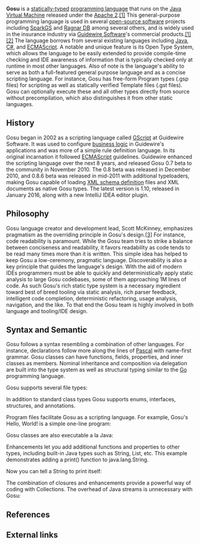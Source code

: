 **Gosu** is a [statically-typed][0] [programming language][1] that runs on the [Java Virtual Machine][2] released under the [Apache 2][3].[\[1\]][4] This general-purpose programming language is used in several [open-source software][5] projects including [SparkGS][6] and [Ragnar DB][7] among several others, and is widely used in the insurance industry via [Guidewire Software][8]'s commercial products.[\[1\]][4][\[2\]][9] The language borrows from several existing languages including [Java][10], [C\#][11], and [ECMAScript][12]. A notable and unique feature is its Open Type System, which allows the language to be easily extended to provide compile-time checking and IDE awareness of information that is typically checked only at runtime in most other languages. Also of note is the language's ability to serve as both a full-featured general purpose language and as a concise scripting language. For instance, Gosu has free-form Program types (.gsp files) for scripting as well as statically verified Template files (.gst files). Gosu can optionally execute these and all other types directly from source without precompilation, which also distinguishes it from other static languages.

## History

Gosu began in 2002 as a scripting language called [GScript][13] at Guidewire Software. It was used to configure [business logic][14] in Guidewire's applications and was more of a simple rule definition language. In its original incarnation it followed [ECMAScript][12] guidelines. Guidewire enhanced the scripting language over the next 8 years, and released Gosu 0.7 beta to the community in November 2010\. The 0.8 beta was released in December 2010, and 0.8.6 beta was released in mid-2011 with additional typeloaders, making Gosu capable of loading [XML schema definition][15] files and XML documents as native Gosu types. The latest version is 1.10, released in January 2016, along with a new IntelliJ IDEA editor plugin.

## Philosophy

Gosu language creator and development lead, Scott McKinney, emphasizes pragmatism as the overriding principle in Gosu's design.[\[3\]][16] For instance, code readability is paramount. While the Gosu team tries to strike a balance between conciseness and readability, it favors readability as code tends to be read many times more than it is written. This simple idea has helped to keep Gosu a low-ceremony, pragmatic language. Discoverability is also a key principle that guides the language's design. With the aid of modern IDEs programmers must be able to quickly and deterministically apply static analysis to large Gosu codebases, some of them approaching 1M lines of code. As such Gosu's rich static type system is a necessary ingredient toward best of breed tooling via static analysis, rich parser feedback, intelligent code completion, deterministic refactoring, usage analysis, navigation, and the like. To that end the Gosu team is highly involved in both language and tooling/IDE design.

## Syntax and Semantic

Gosu follows a syntax resembling a combination of other languages. For instance, declarations follow more along the lines of [Pascal][17] with name-first grammar. Gosu classes can have functions, fields, properties, and inner classes as members. Nominal inheritance and composition via delegation are built into the type system as well as structural typing similar to the [Go][18] programming language.

Gosu supports several file types:

In addition to standard class types Gosu supports enums, interfaces, structures, and annotations.

Program files facilitate Gosu as a scripting language. For example, Gosu's Hello, World! is a simple one-line program:

Gosu classes are also executable a la Java:

Enhancements let you add additional functions and properties to other types, including built-in Java types such as String, List, etc. This example demonstrates adding a print() function to java.lang.String.

Now you can tell a String to print itself:

The combination of closures and enhancements provide a powerful way of coding with Collections. The overhead of Java streams is unnecessary with Gosu:

## References

## External links

[0]: /wiki/Type_system#Static_type-checking "Type system"
[1]: /wiki/Programming_language "Programming language"
[2]: /wiki/Java_Virtual_Machine "Java Virtual Machine"
[3]: /wiki/Apache_license "Apache license"
[4]: #cite_note-slashdot-1
[5]: /wiki/Open-source_software "Open-source software"
[6]: https://sparkgs.github.io/
[7]: https://github.com/gosu-lang/ragnardb
[8]: /wiki/Guidewire_Software "Guidewire Software"
[9]: #cite_note-2
[10]: /wiki/Java_(programming_language) "Java (programming language)"
[11]: /wiki/C_Sharp_(programming_language) "C Sharp (programming language)"
[12]: /wiki/ECMAScript "ECMAScript"
[13]: /wiki/GScript "GScript"
[14]: /wiki/Business_logic "Business logic"
[15]: /wiki/XML_Schema_(W3C) "XML Schema (W3C)"
[16]: #cite_note-drdobbs-3
[17]: /wiki/Pascal_(programming_language) "Pascal (programming language)"
[18]: /wiki/Go_(programming_language) "Go (programming language)"